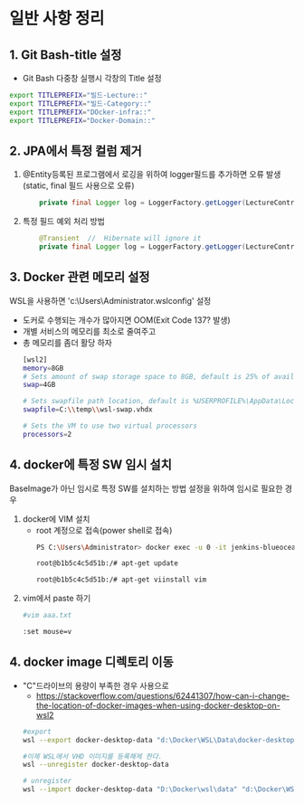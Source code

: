 #  일반 사항 정리

## 1. Git Bash-title 설정

- Git Bash 다중창 실행시 각창의 Title 설정
```Bash
export TITLEPREFIX="빌드-Lecture::"
export TITLEPREFIX="빌드-Category::"
export TITLEPREFIX="DOcker-infra::"
export TITLEPREFIX="Docker-Domain::"

```
## 2. JPA에서 특정 컬럼 제거
1. @Entity등록된 프로그램에서 로깅을 위하여 logger필드를 추가하면 오류 발생(static, final 필드 사용으로 오류)
    ```java
        private final Logger log = LoggerFactory.getLogger(LectureController.class);
    ```

2. 특정 필드 예외 처리 방법
    ```java
        @Transient  //  Hibernate will ignore it
        private final Logger log = LoggerFactory.getLogger(LectureController.class);
    ```
## 3. Docker 관련 메모리 설정

WSL을 사용하면 'c:\Users\Administrator\.wslconfig' 설정
- 도커로 수행되는 개수가 많아지면 OOM(Exit Code 137? 발생)
- 개별 서비스의 메모리를 최소로 줄여주고
- 총 메모리를 좀더 활당 하자
    ```bash
    [wsl2]
    memory=8GB
    # Sets amount of swap storage space to 8GB, default is 25% of available RAM
    swap=4GB

    # Sets swapfile path location, default is %USERPROFILE%\AppData\Local\Temp\swap.vhdx
    swapfile=C:\\temp\\wsl-swap.vhdx

    # Sets the VM to use two virtual processors
    processors=2
    ```
## 4. docker에 특정 SW 임시 설치
BaseImage가 아닌 임시로 특정 SW를 설치하는 방법
설정을 위하여 임시로 필요한 경우

1. docker에 VIM 설치
   - root 계정으로 접속(power shell로 접속)
      ```bash
      PS C:\Users\Administrator> docker exec -u 0 -it jenkins-blueocean bash

      root@b1b5c4c5d51b:/# apt-get update

      root@b1b5c4c5d51b:/# apt-get viinstall vim
      ```
2. vim에서 paste 하기
    ```bash
    #vim aaa.txt

    :set mouse=v
    ```
## 4. docker image 디렉토리 이동
- "C"드라이브의 용량이 부족한 경우 사용으로
    - https://stackoverflow.com/questions/62441307/how-can-i-change-the-location-of-docker-images-when-using-docker-desktop-on-wsl2
    ```bash
    #export
    wsl --export docker-desktop-data "d:\Docker\WSL\Data\docker-desktop-data.tar"

    #이제 WSL에서 VHD 이미지를 등록해제 한다.
    wsl --unregister docker-desktop-data

    # unregister
    wsl --import docker-desktop-data "D:\Docker\wsl\data" "d:\Docker\WSL\Data\docker-desktop-data.tar" --version 2

    ```
